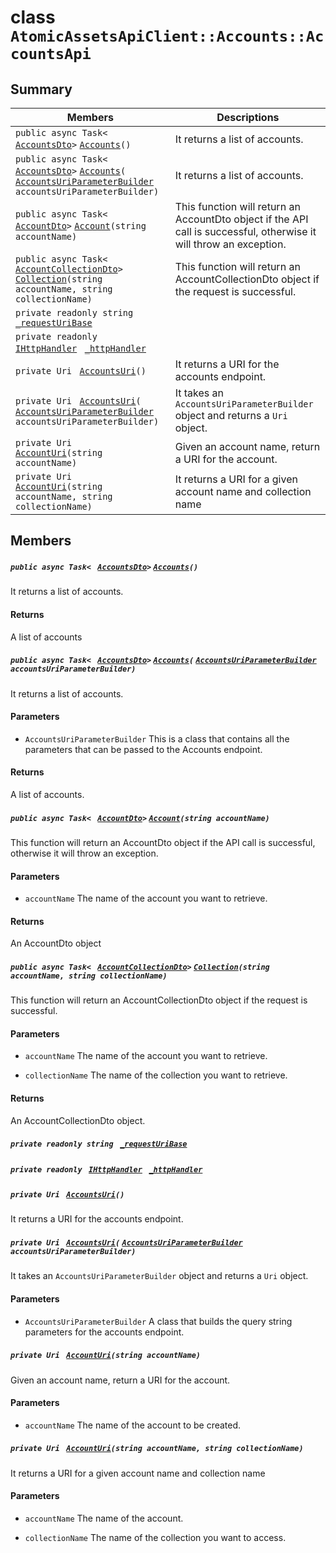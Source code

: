 # class `AtomicAssetsApiClient::Accounts::AccountsApi` 

## Summary

 Members                                | Descriptions                                
----------------------------------------|---------------------------------------------
`public async Task< ` [`AccountsDto`](AtomicAssetsApiClient--Accounts--AccountsDto.md)` > ` [`Accounts`](#class_atomic_assets_api_client_1_1_accounts_1_1_accounts_api_1aea06c946a7e9ab7bdc8905119ecc63c0)`()` | It returns a list of accounts.
`public async Task< ` [`AccountsDto`](AtomicAssetsApiClient--Accounts--AccountsDto.md)` > ` [`Accounts`](#class_atomic_assets_api_client_1_1_accounts_1_1_accounts_api_1ad6c785c1b99d390972b34252bb0155b7)`(` [`AccountsUriParameterBuilder`](AtomicAssetsApiClient--Accounts--AccountsUriParameterBuilder.md)` accountsUriParameterBuilder)` | It returns a list of accounts.
`public async Task< ` [`AccountDto`](AtomicAssetsApiClient--Accounts--AccountDto.md)` > ` [`Account`](#class_atomic_assets_api_client_1_1_accounts_1_1_accounts_api_1a4c91d7d96b009be33c49b89148e7d2de)`(string accountName)` | This function will return an AccountDto object if the API call is successful, otherwise it will throw an exception.
`public async Task< ` [`AccountCollectionDto`](AtomicAssetsApiClient--Accounts--AccountCollectionDto.md)` > ` [`Collection`](#class_atomic_assets_api_client_1_1_accounts_1_1_accounts_api_1af3d365615d7e8640e59523ed01031dd8)`(string accountName, string collectionName)` | This function will return an AccountCollectionDto object if the request is successful.
`private readonly string ` [`_requestUriBase`](#class_atomic_assets_api_client_1_1_accounts_1_1_accounts_api_1a1854c4909a1013a684af16fb52e8a387) | 
`private readonly ` [`IHttpHandler`](AtomicAssetsApiClient.md)` ` [`_httpHandler`](#class_atomic_assets_api_client_1_1_accounts_1_1_accounts_api_1a278528cd3027ee0a4ca8e04964f99674) | 
`private Uri ` [`AccountsUri`](#class_atomic_assets_api_client_1_1_accounts_1_1_accounts_api_1a5e08d8ac1bf0710cd7d921b3102965bd)`()` | It returns a URI for the accounts endpoint.
`private Uri ` [`AccountsUri`](#class_atomic_assets_api_client_1_1_accounts_1_1_accounts_api_1afca248f16f36e27bbfb8749031ed2b2b)`(` [`AccountsUriParameterBuilder`](AtomicAssetsApiClient--Accounts--AccountsUriParameterBuilder.md)` accountsUriParameterBuilder)` | It takes an `AccountsUriParameterBuilder` object and returns a `Uri` object.
`private Uri ` [`AccountUri`](#class_atomic_assets_api_client_1_1_accounts_1_1_accounts_api_1ab2a03af57777e9423eee43615699a34f)`(string accountName)` | Given an account name, return a URI for the account.
`private Uri ` [`AccountUri`](#class_atomic_assets_api_client_1_1_accounts_1_1_accounts_api_1a8c7769f72a922e37fa8d228a46ac8762)`(string accountName, string collectionName)` | It returns a URI for a given account name and collection name

## Members

##### `public async Task< ` [`AccountsDto`](AtomicAssetsApiClient--Accounts--AccountsDto.md)` > ` [`Accounts`](#class_atomic_assets_api_client_1_1_accounts_1_1_accounts_api_1aea06c946a7e9ab7bdc8905119ecc63c0)`()` 

It returns a list of accounts.

#### Returns
A list of accounts

##### `public async Task< ` [`AccountsDto`](AtomicAssetsApiClient--Accounts--AccountsDto.md)` > ` [`Accounts`](#class_atomic_assets_api_client_1_1_accounts_1_1_accounts_api_1ad6c785c1b99d390972b34252bb0155b7)`(` [`AccountsUriParameterBuilder`](AtomicAssetsApiClient--Accounts--AccountsUriParameterBuilder.md)` accountsUriParameterBuilder)` 

It returns a list of accounts.

#### Parameters
* `AccountsUriParameterBuilder` This is a class that contains all the parameters that can be passed to the Accounts endpoint.

#### Returns
A list of accounts.

##### `public async Task< ` [`AccountDto`](AtomicAssetsApiClient--Accounts--AccountDto.md)` > ` [`Account`](#class_atomic_assets_api_client_1_1_accounts_1_1_accounts_api_1a4c91d7d96b009be33c49b89148e7d2de)`(string accountName)` 

This function will return an AccountDto object if the API call is successful, otherwise it will throw an exception.

#### Parameters
* `accountName` The name of the account you want to retrieve.

#### Returns
An AccountDto object

##### `public async Task< ` [`AccountCollectionDto`](AtomicAssetsApiClient--Accounts--AccountCollectionDto.md)` > ` [`Collection`](#class_atomic_assets_api_client_1_1_accounts_1_1_accounts_api_1af3d365615d7e8640e59523ed01031dd8)`(string accountName, string collectionName)` 

This function will return an AccountCollectionDto object if the request is successful.

#### Parameters
* `accountName` The name of the account you want to retrieve.

* `collectionName` The name of the collection you want to retrieve.

#### Returns
An AccountCollectionDto object.

##### `private readonly string ` [`_requestUriBase`](#class_atomic_assets_api_client_1_1_accounts_1_1_accounts_api_1a1854c4909a1013a684af16fb52e8a387) 

##### `private readonly ` [`IHttpHandler`](AtomicAssetsApiClient.md)` ` [`_httpHandler`](#class_atomic_assets_api_client_1_1_accounts_1_1_accounts_api_1a278528cd3027ee0a4ca8e04964f99674) 

##### `private Uri ` [`AccountsUri`](#class_atomic_assets_api_client_1_1_accounts_1_1_accounts_api_1a5e08d8ac1bf0710cd7d921b3102965bd)`()` 

It returns a URI for the accounts endpoint.

##### `private Uri ` [`AccountsUri`](#class_atomic_assets_api_client_1_1_accounts_1_1_accounts_api_1afca248f16f36e27bbfb8749031ed2b2b)`(` [`AccountsUriParameterBuilder`](AtomicAssetsApiClient--Accounts--AccountsUriParameterBuilder.md)` accountsUriParameterBuilder)` 

It takes an `AccountsUriParameterBuilder` object and returns a `Uri` object.

#### Parameters
* `AccountsUriParameterBuilder` A class that builds the query string parameters for the accounts endpoint.

##### `private Uri ` [`AccountUri`](#class_atomic_assets_api_client_1_1_accounts_1_1_accounts_api_1ab2a03af57777e9423eee43615699a34f)`(string accountName)` 

Given an account name, return a URI for the account.

#### Parameters
* `accountName` The name of the account to be created.

##### `private Uri ` [`AccountUri`](#class_atomic_assets_api_client_1_1_accounts_1_1_accounts_api_1a8c7769f72a922e37fa8d228a46ac8762)`(string accountName, string collectionName)` 

It returns a URI for a given account name and collection name

#### Parameters
* `accountName` The name of the account.

* `collectionName` The name of the collection you want to access.

